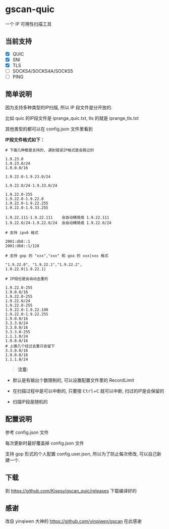 
# gscan-quic

一个 IP 可用性扫描工具

## 当前支持

- [x] QUIC
- [x] SNI
- [x] TLS
- [ ] SOCKS4/SOCKS4A/SOCKS5
- [ ] PING

## 简单说明

因为支持多种类型的IP扫描, 所以 IP 段文件是分开放的.

比如 quic 的IP段文件是 iprange_quic.txt, tls 的就是 iprange_tls.txt

其他类型的都可以在 config.json 文件里看到

**IP段文件格式如下：**

    # 下面几种都是支持的, 遇到错误IP格式是会跳过的

    1.9.23.0            
    1.9.23.0/24
    1.9.0.0/16
    
    1.9.22.0-1.9.23.0/24
    
    1.9.22.0/24-1.9.33.0/24
    
    1.9.22.0-255
    1.9.22.0-1.9.22.0
    1.9.22.0-1.9.22.255
    1.9.22.0-1.9.33.255

    1.9.22.111-1.9.22.111    会自动精简成 1.9.22.111
    1.9.22.0/24-1.9.22.0/24  会自动精简成 1.9.22.0/24

    # 支持 ipv6 格式

    2001:db8::1
    2001:db8::1/128

    # 支持 gop 的 "xxx","xxx" 和 goa 的 xxx|xxx 格式

    "1.9.22.0", "1.9.22.1","1.9.22.2",
    1.9.22.0|1.9.22.1|

    # IP段也是会自动去重的

    1.9.22.0-255
    1.9.0.0/16
    1.9.22.0-255
    1.9.22.0/24
    1.9.22.0-255
    1.9.22.0-1.9.22.100
    1.9.22.0-1.9.22.255
    1.9.0.0/16
    3.3.3.0/24
    3.3.0.0/16
    3.3.3.0-255
    1.1.1.0/24
    1.9.0.0/16
    # 上面几个经过去重只会留下
    3.3.0.0/16
    1.9.0.0/16
    1.1.1.0/24

> **注意:**

* 默认是有输出个数限制的, 可以设置配置文件里的 RecordLimit

* 在扫描过程中是可以中断的, 只要按 <kbd>Ctrl</kbd>+<kbd>C</kbd> 就可以中断, 扫过的IP是会保留的

* 扫描IP段是随机的

## 配置说明

参考 config.json 文件

每次更新时最好覆盖掉 config.json 文件

支持 gop 形式的个人配置 config.user.json, 所以为了防止每次修改, 可以自己新建一个.

## 下载
到 https://github.com/Kisesy/gscan_quic/releases 下载编译好的

## 感谢

改自 yinqiwen 大神的 https://github.com/yinqiwen/gscan 在此感谢
